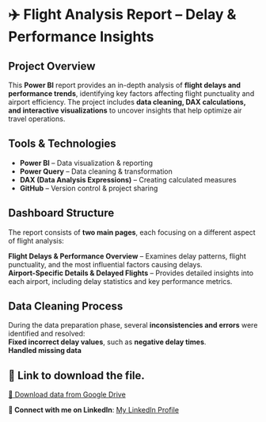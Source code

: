 # ✈️ Flight Analysis Report – Delay & Performance Insights  

## Project Overview  
This **Power BI** report provides an in-depth analysis of **flight delays and performance trends**, identifying key factors affecting flight punctuality and airport efficiency. The project includes **data cleaning, DAX calculations, and interactive visualizations** to uncover insights that help optimize air travel operations.  

## Tools & Technologies  
- **Power BI** – Data visualization & reporting  
- **Power Query** – Data cleaning & transformation  
- **DAX (Data Analysis Expressions)** – Creating calculated measures  
- **GitHub** – Version control & project sharing  

## Dashboard Structure  
The report consists of **two main pages**, each focusing on a different aspect of flight analysis:  

 **Flight Delays & Performance Overview** – Examines delay patterns, flight punctuality, and the most influential factors causing delays.  
 **Airport-Specific Details & Delayed Flights** – Provides detailed insights into each airport, including delay statistics and key performance metrics.  

## Data Cleaning Process  
During the data preparation phase, several **inconsistencies and errors** were identified and resolved:  
    **Fixed incorrect delay values**, such as **negative delay times**.  
    **Handled missing data**
## 🔗 Link to download the file.
[📂 Download data from Google Drive](https://drive.google.com/file/d/1hrLltimI_9S6YVuicyd1RZBDkqB9EFNN/view?usp=drive_link)

**🔗 Connect with me on LinkedIn**: [My LinkedIn Profile](https://www.linkedin.com/in/sarah-ali-6457ba329/)  

